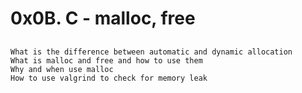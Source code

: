 # 0x0B. C - malloc, free

## 
    What is the difference between automatic and dynamic allocation
    What is malloc and free and how to use them
    Why and when use malloc
    How to use valgrind to check for memory leak


